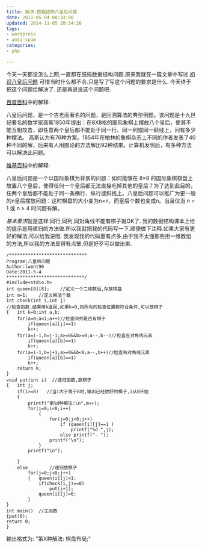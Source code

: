 ```yaml
---
title: 解决-数据结构八皇后问题
date: 2011-05-04 08:33:00
updated: 2014-11-05 20:34:26
tags: 
- wordpress
- anti-spam
categories: 
- php

---
```

今天一天都没怎么上网,一直都在鼓捣数据结构问题.原来我就在一篇文章中写过 [初识八皇后问题](/2011/03/10-eight-queens-problem.html) 可惜当时什么都不会.只是写了写这个问题的要求是什么.
今天终于把这个问题给解决了.
还是再说说这个问题吧.

[百度百科](http://baike.baidu.com/view/698719.htm)中的解释:


<!--more-->


八皇后问题，是一个古老而著名的问题，是回溯算法的典型例题。该问题是十九世纪著名的数学家高斯1850年提出：在8X8格的国际象棋上摆放八个皇后，使其不能互相攻击，即任意两个皇后都不能处于同一行、同一列或同一斜线上，问有多少种摆法。 高斯认为有76种方案。1854年在柏林的象棋杂志上不同的作者发表了40种不同的解，后来有人用图论的方法解出92种结果。计算机发明后，有多种方法可以解决此问题。

[维基百科](http://zh.wikipedia.org/wiki/八皇后问题)中的解释:

八皇后问题是一个以国际象棋为背景的问题：如何能够在 8×8 的国际象棋棋盘上放置八个皇后，使得任何一个皇后都无法直接吃掉其他的皇后？为了达到此目的，任两个皇后都不能处于同一条横行、纵行或斜线上。八皇后问题可以推广为更一般的n皇后摆放问题：这时棋盘的大小变为n×n，而皇后个数也变成n。当且仅当 n = 1 或 n ≥ 4 时问题有解。

*基本要求*就是这样:同行,同列,同对角线不能有棋子就OK了.
我的数据结构课本上给的提示是用递归的方法做.所以我就把我的代码写一下.顺便做下注释.如果大家有更好的解法,可以给我说哦.
我发现我的代码量有点多,由于我不太懂那些用一维数组的方法,所以我的方法显得有点笨,但是好歹可以做出来.

	/*****************************
	Program:八皇后问题
	Author:lwent90
	Date:2011-5-4
	*****************************/
	#include<stdio.h>
	int queen[8][8];    //定义一个二维数组,存放棋盘
	int m=1;    //定义解法个数
	int check(int i,int j)
	//检查函数,结果用k返回,如果k=0,则所有的检查位置都符合条件,可以放棋子
	{   int k=0;int a,b;
	    for(a=0;a<i;a++)//检查同列是否有棋子
	        if(queen[a][j]==1)
	        k++;
	    for(a=i-1,b=j-1;a>=0&&b>=0;a--,b--)//检查左对角线元素
	        if(queen[a][b]==1)
	        k++;
	    for(a=i-1,b=j+1;a>=0&&b<8;a--,b++)//检查右对角线元素
	        if(queen[a][b]==1)
	        k++;
	    return k;
	}
	void put(int i)  //递归函数,放棋子
	{   int j;
	    if(i>=8)   //当i大于等于8时,输出已经放好的棋子,i从0开始
	    {
	        printf("第%d种解法:\n",m++);
	        for(i=0;i<8;i++)
	            {
	                for(j=0;j<8;j++)
	                    if (queen[i][j]==1 )
	                        printf("%d ",j);
	                    else printf("- ");
	                printf("\n");
	            }
	        printf("\n");

	    }
	    else        //递归放棋子
	        for(j=0;j<8;j++)
	        {   queen[i][j]=1;
	            if(check(i,j)==0)
	                put(i+1);
	            queen[i][j]=0;
	        }
	}
	int main()  //主函数
	{put(0);
	return 0;
	}
输出格式为:
"第X种解法:
棋盘布局;"
